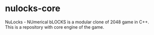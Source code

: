 nulocks-core
============

NuLocks - NUmerical bLOCKS is a modular clone of 2048 game in C++. This is a repository with core engine of the game.
